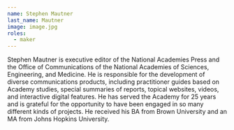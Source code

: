 ```yaml
---
name: Stephen Mautner
last_name: Mautner
image: image.jpg
roles:
  - maker
---
```

Stephen Mautner is executive editor of the National Academies Press and the Office of Communications of the National Academies of Sciences, Engineering, and Medicine. He is responsible for the development of diverse communications products, including practitioner guides based on Academy studies, special summaries of reports, topical websites, videos, and interactive digital features. He has served the Academy for 25 years and is grateful for the opportunity to have been engaged in so many different kinds of projects. He received his BA from Brown University and an MA from Johns Hopkins University.